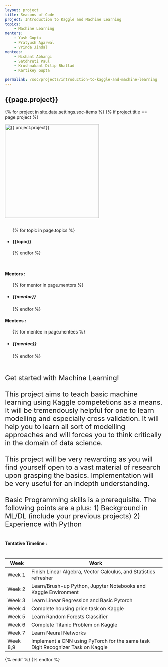 ```yaml
---
layout: project
title: Seasons of Code
project: Introduction to Kaggle and Machine Learning
topics:
    - Machine Learning
mentors:
    - Yash Gupta
    - Pratyush Agarwal
    - Vrinda Jindal
mentees:
    - Nishant Abhangi
    - Satdhruti Paul
    - Krushnakant Dilip Bhattad
    - Kartikey Gupta

permalink: /soc/projects/introduction-to-kaggle-and-machine-learning
---
```


<h2 class="display1 m-3 p-3 text-center">{{page.project}}</h2>

{% for project in site.data.settings.soc-items %}
{% if project.title == page.project %}
<div>
    <img src="{{ site.baseurl }}/{{ project.image }}"  width = "300" height="300" alt="{{ project.project}}" class="border rounded img-soc">
</div>
<div>
    <br>
    <ul>
        {% for topic in page.topics %}
        <li><h4 class="text-primary text-center">{{topic}}</h4></li>
        {% endfor %}
    </ul>
    <br>
    <h4 class="display3  ">Mentors :</h4> 
    <ul>
        {% for mentor in page.mentors %}
        <li><h5 class=" ">{{mentor}}</h5></li>
        {% endfor %}
    </ul>
    <h4 class="display3  ">Mentees :</h4> 
    <ul>
        {% for mentee in page.mentees %}
        <li><h5 class="">{{mentee}}</h5></li>
        {% endfor %}
    </ul>
</div>
<div>
    <p class="display3" style = "font-size:22px;" >
        <br>
        Get started with Machine Learning!
        <br><br>
        This project aims to teach basic machine learning using Kaggle competetions as a means. It will be tremendously helpful for one to learn modelling and especially cross validation. It will help you to learn all sort of modelling approaches and will forces you to think critically in the domain of data science.
        <br><br>
        This project will be very rewarding as you will find yourself open to a vast material of research upon grasping the basics. Implementation will be very useful for an indepth understanding.
        <br><br>
        Basic Programming skills is a prerequisite. The following points are a plus: 1) Background in ML/DL (include your previous projects) 2) Experience with Python
    </p>
</div>
<div>
    <h4 class="display3" style="margin:40px 0px 40px 0px;">Tentative Timeline :</h4>
    <table class="table table-striped">
    <thead>
        <tr>
        <th>Week</th>
        <th>Work</th>
        </tr>
    </thead>
    <tbody>
        <tr>
        <td  >Week 1</td>
      <td>Finish Linear Algebra, Vector Calculus, and Statistics refresher</td>
    </tr>
    <tr>
      <td>Week 2</td>
      <td>Learn/Brush-up Python, Jupyter Notebooks and Kaggle Environment</td>
    </tr>
    <tr>
      <td>Week 3</td>
      <td>Learn Linear Regression and  Basic Pytorch</td>
    </tr>
    <tr>
      <td>Week 4</td>
      <td>Complete housing price task on Kaggle</td>
    </tr>
    <tr>
      <td>Week 5</td>
      <td>Learn Random Forests Classifier</td>
    </tr>
    <tr>
      <td>Week 6</td>
      <td>Complete Titanic Problem on Kaggle</td>
    </tr>
    <tr>
      <td>Week 7</td>
      <td>Learn Neural Networks</td>
    </tr>
    <tr>
      <td>Week 8,9</td>
      <td>Implement a CNN using PyTorch for the same task Digit Recognizer Task on Kaggle</td>
    </tr>
    </tbody>
    </table>
</div>
{% endif %}
{% endfor %}
